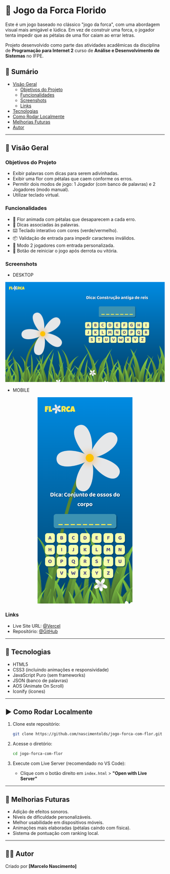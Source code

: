 # 🌼 Jogo da Forca Florido

Este é um jogo baseado no clássico "jogo da forca", com uma abordagem visual mais amigável e lúdica. Em vez de construir uma forca, o jogador tenta impedir que as pétalas de uma flor caiam ao errar letras.

Projeto desenvolvido como parte das atividades acadêmicas da disciplina de **Programação para Internet 2** curso de **Análise e Desenvolvimento de Sistemas** no IFPE.

## 📑 Sumário

- [Visão Geral](#visão-geral)
  - [Objetivos do Projeto](#objetivos-do-projeto)
  - [Funcionalidades](#funcionalidades)
  - [Screenshots](#screenshots)
  - [Links](#links)
- [Tecnologias](#tecnologias)
- [Como Rodar Localmente](#como-rodar-localmente)
- [Melhorias Futuras](#melhorias-futuras)
- [Autor](#autor)

---

## 👀 Visão Geral

### Objetivos do Projeto

- Exibir palavras com dicas para serem adivinhadas.
- Exibir uma flor com pétalas que caem conforme os erros.
- Permitir dois modos de jogo: 1 Jogador (com banco de palavras) e 2 Jogadores (modo manual).
- Utilizar teclado virtual.

### Funcionalidades

- 🌼 Flor animada com pétalas que desaparecem a cada erro.
- 🎯 Dicas associadas às palavras.
- ⌨️ Teclado interativo com cores (verde/vermelho).
- 📦 Validação de entrada para impedir caracteres inválidos.
- 👥 Modo 2 jogadores com entrada personalizada.
- 🔄 Botão de reiniciar o jogo após derrota ou vitória.

### Screenshots

- DESKTOP
<p align="center">
  <img src="/screenshot/desktop.png" alt="Versão Desktop" width="600"/>
</p>

- MOBILE
<p align="center">
  <img src="/screenshot/mobile.png" alt="Versão Mobile" width="300"/>
</p>

### Links

- Live Site URL: [@Vercel](https://jogo-forca-com-flor.vercel.app/)
- Repositório: [@GitHub](https://github.com/nascimentolds/jogo-forca-com-flor)

---

## 🧰 Tecnologias

- HTML5
- CSS3 (incluindo animações e responsividade)
- JavaScript Puro (sem frameworks)
- JSON (banco de palavras)
- AOS (Animate On Scroll)
- Iconify (ícones)

---

## ▶️ Como Rodar Localmente

1. Clone este repositório:

   ```bash
   git clone https://github.com/nascimentolds/jogo-forca-com-flor.git
   ```

2. Acesse o diretório:

   ```bash
   cd jogo-forca-com-flor
   ```

3. Execute com Live Server (recomendado no VS Code):

   - Clique com o botão direito em `index.html` > **"Open with Live Server"**

---

## 🔮 Melhorias Futuras

- Adição de efeitos sonoros.
- Níveis de dificuldade personalizáveis.
- Melhor usabilidade em dispositivos móveis.
- Animações mais elaboradas (pétalas caindo com física).
- Sistema de pontuação com ranking local.

---

## 🧑‍💻 Autor

Criado por **[Marcelo Nascimento]**

